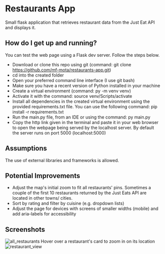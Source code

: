 # Restaurants App
Small flask application that retrieves restaurant data from the Just Eat API and displays it.

## How do I get up and running?
You can test the web page using a Flask dev server. Follow the steps below.

- Download or clone this repo using git (command: git clone https://github.com/mf-mota/restaurants-app.git)
- cd into the created folder
- Open your preferred command line interface (I use git bash)
- Make sure you have a recent version of Python installed in your machine
- Create a virtual environment (command: py -m venv venv)
- Activate it with the command: source venv/Scripts/activate
- Install all dependencies in the created virtual environment using the provided
requirements.txt file. You can use the following command: pip install -r requirements.txt
- Run the main.py file, from an IDE or using the command: py main.py
- Copy the http link given in the terminal and paste it in your web browser to open the webpage being served by the localhost server. 
By default the server runs on port 5000 (localhost:5000)


## Assumptions
The use of external libraries and frameworks is allowed.

## Potential Improvements
- Adjust the map's initial zoom to fit all restaurants' pins.
Sometimes a couple of the first 10 restaurants returned by the Just Eats API are located in other towns/ cities.
- Sort by rating and filter by cuisine (e.g. dropdown lists)
- Adjust the page for devices with screens of smaller widths (mobile) and add aria-labels for accessibility

## Screenshots
![all_restaurants](https://github.com/mf-mota/restaurants-app/assets/74459782/2968f1f7-22c2-4760-b4f7-7fe05e652d1d)
Hover over a restaurant's card to zoom in on its location
![restaurant_view](https://github.com/mf-mota/restaurants-app/assets/74459782/4c5ab69a-960b-467e-a90e-95125ae33bc3)



